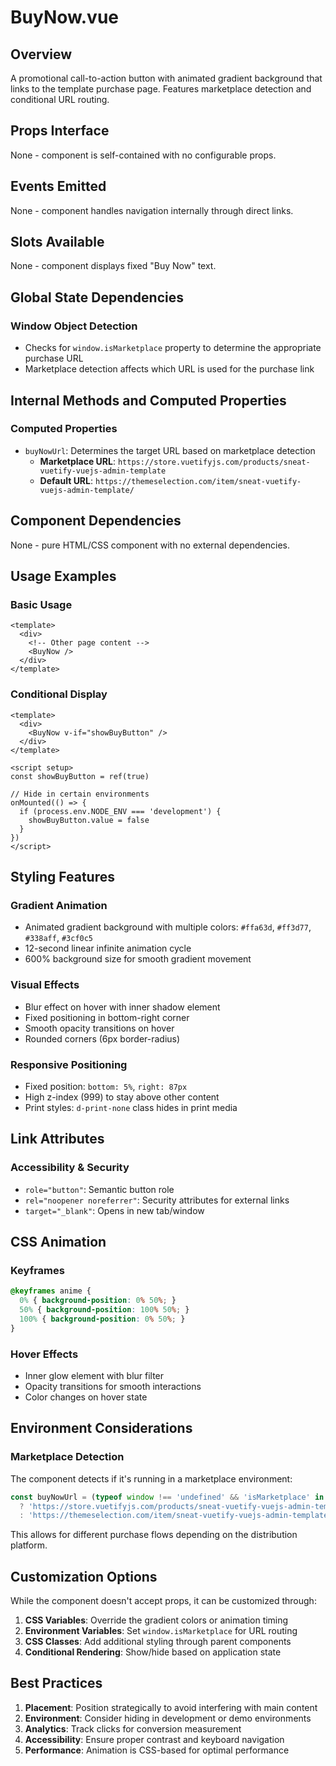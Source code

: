 # BuyNow.vue

## Overview
A promotional call-to-action button with animated gradient background that links to the template purchase page. Features marketplace detection and conditional URL routing.

## Props Interface
None - component is self-contained with no configurable props.

## Events Emitted
None - component handles navigation internally through direct links.

## Slots Available
None - component displays fixed "Buy Now" text.

## Global State Dependencies

### Window Object Detection
- Checks for `window.isMarketplace` property to determine the appropriate purchase URL
- Marketplace detection affects which URL is used for the purchase link

## Internal Methods and Computed Properties

### Computed Properties
- `buyNowUrl`: Determines the target URL based on marketplace detection
  - **Marketplace URL**: `https://store.vuetifyjs.com/products/sneat-vuetify-vuejs-admin-template`
  - **Default URL**: `https://themeselection.com/item/sneat-vuetify-vuejs-admin-template/`

## Component Dependencies
None - pure HTML/CSS component with no external dependencies.

## Usage Examples

### Basic Usage
```vue
<template>
  <div>
    <!-- Other page content -->
    <BuyNow />
  </div>
</template>
```

### Conditional Display
```vue
<template>
  <div>
    <BuyNow v-if="showBuyButton" />
  </div>
</template>

<script setup>
const showBuyButton = ref(true)

// Hide in certain environments
onMounted(() => {
  if (process.env.NODE_ENV === 'development') {
    showBuyButton.value = false
  }
})
</script>
```

## Styling Features

### Gradient Animation
- Animated gradient background with multiple colors: `#ffa63d`, `#ff3d77`, `#338aff`, `#3cf0c5`
- 12-second linear infinite animation cycle
- 600% background size for smooth gradient movement

### Visual Effects
- Blur effect on hover with inner shadow element
- Fixed positioning in bottom-right corner
- Smooth opacity transitions on hover
- Rounded corners (6px border-radius)

### Responsive Positioning
- Fixed position: `bottom: 5%`, `right: 87px`
- High z-index (999) to stay above other content
- Print styles: `d-print-none` class hides in print media

## Link Attributes

### Accessibility & Security
- `role="button"`: Semantic button role
- `rel="noopener noreferrer"`: Security attributes for external links
- `target="_blank"`: Opens in new tab/window

## CSS Animation

### Keyframes
```css
@keyframes anime {
  0% { background-position: 0% 50%; }
  50% { background-position: 100% 50%; }
  100% { background-position: 0% 50%; }
}
```

### Hover Effects
- Inner glow element with blur filter
- Opacity transitions for smooth interactions
- Color changes on hover state

## Environment Considerations

### Marketplace Detection
The component detects if it's running in a marketplace environment:

```javascript
const buyNowUrl = (typeof window !== 'undefined' && 'isMarketplace' in window && window.isMarketplace)
  ? 'https://store.vuetifyjs.com/products/sneat-vuetify-vuejs-admin-template'
  : 'https://themeselection.com/item/sneat-vuetify-vuejs-admin-template/'
```

This allows for different purchase flows depending on the distribution platform.

## Customization Options

While the component doesn't accept props, it can be customized through:

1. **CSS Variables**: Override the gradient colors or animation timing
2. **Environment Variables**: Set `window.isMarketplace` for URL routing
3. **CSS Classes**: Add additional styling through parent components
4. **Conditional Rendering**: Show/hide based on application state

## Best Practices

1. **Placement**: Position strategically to avoid interfering with main content
2. **Environment**: Consider hiding in development or demo environments
3. **Analytics**: Track clicks for conversion measurement
4. **Accessibility**: Ensure proper contrast and keyboard navigation
5. **Performance**: Animation is CSS-based for optimal performance